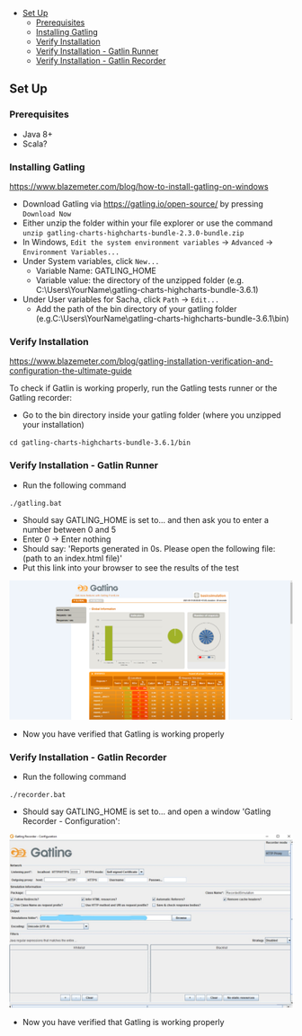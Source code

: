 - [Set Up](#set-up)
  - [Prerequisites](#prerequisites)
  - [Installing Gatling](#installing-gatling)
  - [Verify Installation](#verify-installation)
  - [Verify Installation - Gatlin Runner](#verify-installation---gatlin-runner)
  - [Verify Installation - Gatlin Recorder](#verify-installation---gatlin-recorder)
## Set Up
### Prerequisites
- Java 8+
- Scala?

### Installing Gatling
https://www.blazemeter.com/blog/how-to-install-gatling-on-windows

- Download Gatling via https://gatling.io/open-source/ by pressing `Download Now`
- Either unzip the folder within your file explorer or use the command
`unzip gatling-charts-highcharts-bundle-2.3.0-bundle.zip`
- In Windows, `Edit the system environment variables` -> `Advanced` -> `Environment Variables...`
- Under System variables, click `New...`
  - Variable Name: GATLING_HOME
  - Variable value: the directory of the unzipped folder (e.g. C:\Users\YourName\gatling-charts-highcharts-bundle-3.6.1)
- Under User variables for Sacha, click `Path` -> `Edit...`
  - Add the path of the bin directory of your gatling folder (e.g.C:\Users\YourName\gatling-charts-highcharts-bundle-3.6.1\bin)

### Verify Installation
https://www.blazemeter.com/blog/gatling-installation-verification-and-configuration-the-ultimate-guide

To check if Gatlin is working properly, run the Gatling tests runner or the Gatling recorder:
- Go to the bin directory inside your gatling folder (where you unzipped your installation)

`cd gatling-charts-highcharts-bundle-3.6.1/bin`

### Verify Installation - Gatlin Runner

- Run the following command

`./gatling.bat`

- Should say GATLING_HOME is set to... and then ask you to enter a number between 0 and 5
- Enter 0 -> Enter nothing
- Should say:
'Reports generated in 0s.
Please open the following file: (path to an index.html file)'
- Put this link into your browser to see the results of the test

![](img/Gatling_tests_runner_browser.png)  

- Now you have verified that Gatling is working properly

### Verify Installation - Gatlin Recorder

- Run the following command

`./recorder.bat`

- Should say GATLING_HOME is set to... and open a window 'Gatling Recorder - Configuration':

![](img/Gatling_recorder_Config_Window.jpg)
- Now you have verified that Gatling is working properly